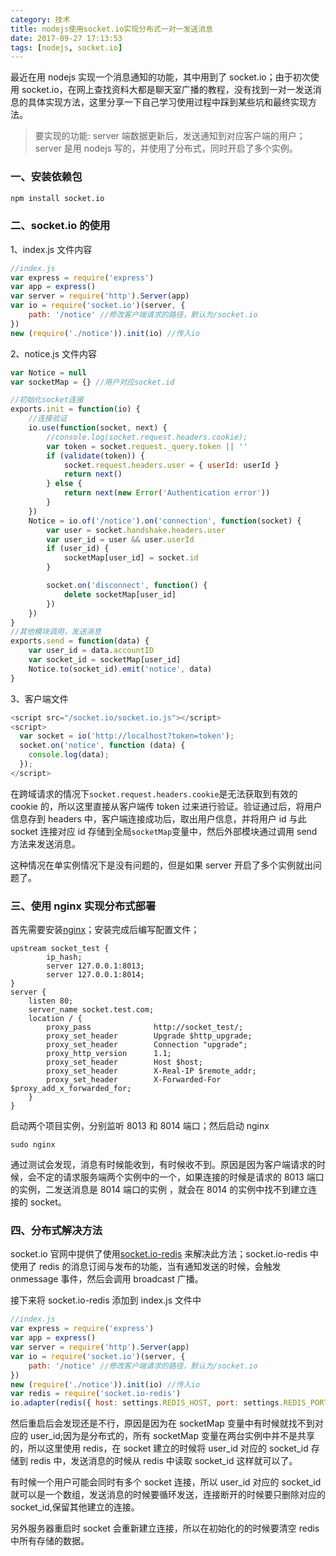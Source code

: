 ```yaml
---
category: 技术
title: nodejs使用socket.io实现分布式一对一发送消息
date: 2017-09-27 17:13:53
tags: [nodejs, socket.io]
---
```


最近在用 nodejs 实现一个消息通知的功能，其中用到了 socket.io；由于初次使用 socket.io，在网上查找资料大都是聊天室广播的教程，没有找到一对一发送消息的具体实现方法，这里分享一下自己学习使用过程中踩到某些坑和最终实现方法。

<!-- more -->

> 要实现的功能:
> server 端数据更新后，发送通知到对应客户端的用户；server 是用 nodejs 写的，并使用了分布式，同时开启了多个实例。

### 一、安装依赖包

```bash
npm install socket.io
```

### 二、socket.io 的使用

1、index.js 文件内容

```js
//index.js
var express = require('express')
var app = express()
var server = require('http').Server(app)
var io = require('socket.io')(server, {
    path: '/notice' //修改客户端请求的路径，默认为/socket.io
})
new (require('./notice')).init(io) //传入io
```

2、notice.js 文件内容

```js
var Notice = null
var socketMap = {} //用户对应socket.id

//初始化socket连接
exports.init = function(io) {
    //连接验证
    io.use(function(socket, next) {
        //console.log(socket.request.headers.cookie);
        var token = socket.request._query.token || ''
        if (validate(token)) {
            socket.request.headers.user = { userId: userId }
            return next()
        } else {
            return next(new Error('Authentication error'))
        }
    })
    Notice = io.of('/notice').on('connection', function(socket) {
        var user = socket.handshake.headers.user
        var user_id = user && user.userId
        if (user_id) {
            socketMap[user_id] = socket.id
        }

        socket.on('disconnect', function() {
            delete socketMap[user_id]
        })
    })
}
//其他模块调用，发送消息
exports.send = function(data) {
    var user_id = data.accountID
    var socket_id = socketMap[user_id]
    Notice.to(socket_id).emit('notice', data)
}
```

3、客户端文件

```js
<script src="/socket.io/socket.io.js"></script>
<script>
  var socket = io('http://localhost?token=token');
  socket.on('notice', function (data) {
    console.log(data);
  });
</script>
```

在跨域请求的情况下`socket.request.headers.cookie`是无法获取到有效的 cookie 的，所以这里直接从客户端传 token 过来进行验证。验证通过后，将用户信息存到 headers 中，客户端连接成功后，取出用户信息，并将用户 id 与此 socket 连接对应 id 存储到全局`socketMap`变量中，然后外部模块通过调用 send 方法来发送消息。

这种情况在单实例情况下是没有问题的，但是如果 server 开启了多个实例就出问题了。

### 三、使用 nginx 实现分布式部署

首先需要安装[nginx](http://nginx.org/)；安装完成后编写配置文件；

```nginx
upstream socket_test {
        ip_hash;
        server 127.0.0.1:8013;
        server 127.0.0.1:8014;
}
server {
    listen 80;
    server_name socket.test.com;
    location / {
        proxy_pass              http://socket_test/;
        proxy_set_header        Upgrade $http_upgrade;
        proxy_set_header        Connection "upgrade";
        proxy_http_version      1.1;
        proxy_set_header        Host $host;
        proxy_set_header        X-Real-IP $remote_addr;
        proxy_set_header        X-Forwarded-For $proxy_add_x_forwarded_for;
    }
}
```

启动两个项目实例，分别监听 8013 和 8014 端口；然后启动 nginx

```shell
sudo nginx
```

通过测试会发现，消息有时候能收到，有时候收不到。原因是因为客户端请求的时候，会不定的请求服务端两个实例中的一个，如果连接的时候是请求的 8013 端口的实例，二发送消息是 8014 端口的实例 ，就会在 8014 的实例中找不到建立连接的 socket。

### 四、分布式解决方法

socket.io 官网中提供了使用[socket.io-redis](https://github.com/socketio/socket.io-redis)
来解决此方法；socket.io-redis 中使用了 redis 的消息订阅与发布的功能，当有通知发送的时候，会触发 onmessage 事件，然后会调用 broadcast 广播。

接下来将 socket.io-redis 添加到 index.js 文件中

```js
//index.js
var express = require('express')
var app = express()
var server = require('http').Server(app)
var io = require('socket.io')(server, {
    path: '/notice' //修改客户端请求的路径，默认为/socket.io
})
new (require('./notice')).init(io) //传入io
var redis = require('socket.io-redis')
io.adapter(redis({ host: settings.REDIS_HOST, port: settings.REDIS_PORT }))
```

然后重启后会发现还是不行，原因是因为在 socketMap 变量中有时候就找不到对应的 user_id;因为是分布式的，所有 socketMap 变量在两台实例中并不是共享的，所以这里使用 redis，在 socket 建立的时候将 user_id 对应的 socket_id 存储到 redis 中，发送消息的时候从 redis 中读取 socket_id 这样就可以了。

有时候一个用户可能会同时有多个 socket 连接，所以 user_id 对应的 socket_id 就可以是一个数组，发送消息的时候要循环发送，连接断开的时候要只删除对应的 socket_id,保留其他建立的连接。

另外服务器重启时 socket 会重新建立连接，所以在初始化的的时候要清空 redis 中所有存储的数据。
